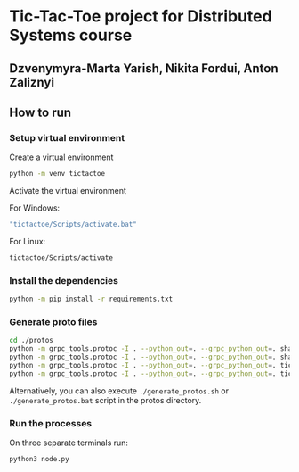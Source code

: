 # Tic-Tac-Toe project for Distributed Systems course

## Dzvenymyra-Marta Yarish, Nikita Fordui, Anton Zaliznyi

## How to run

### Setup virtual environment

Create a virtual environment

```bash
python -m venv tictactoe
```

Activate the virtual environment

For Windows:

```bash
"tictactoe/Scripts/activate.bat"
```

For Linux:

```bash
tictactoe/Scripts/activate
```

### Install the dependencies

```bash
python -m pip install -r requirements.txt
```

### Generate proto files

```bash
cd ./protos
python -m grpc_tools.protoc -I . --python_out=. --grpc_python_out=. share_id.proto
python -m grpc_tools.protoc -I . --python_out=. --grpc_python_out=. share_leader.proto
python -m grpc_tools.protoc -I . --python_out=. --grpc_python_out=. tic_tac_toe_player.proto
python -m grpc_tools.protoc -I . --python_out=. --grpc_python_out=. tic_tac_toe_gamemaster.proto
```

Alternatively, you can also execute `./generate_protos.sh` or `./generate_protos.bat` 
script in the protos directory.

### Run the processes 

On three separate terminals run:

```bash
python3 node.py
```

